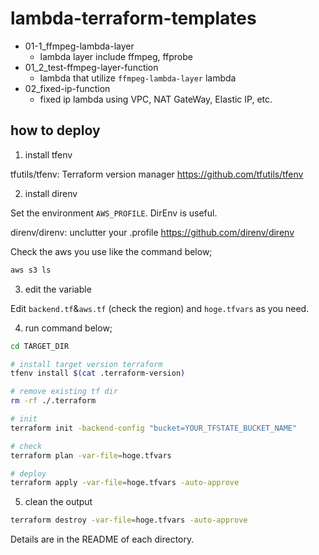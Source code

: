 # lambda-terraform-templates

- 01-1_ffmpeg-lambda-layer
    - lambda layer include ffmpeg, ffprobe
- 01_2_test-ffmpeg-layer-function
    - lambda that utilize `ffmpeg-lambda-layer` lambda
- 02_fixed-ip-function
    - fixed ip lambda using VPC, NAT GateWay, Elastic IP, etc.

## how to deploy

1. install tfenv

tfutils/tfenv: Terraform version manager
https://github.com/tfutils/tfenv

2. install direnv

Set the environment `AWS_PROFILE`.
DirEnv is useful.

direnv/direnv: unclutter your .profile
https://github.com/direnv/direnv

Check the aws you use like the command below;

```check_aws.sh
aws s3 ls
```

3. edit the variable

Edit `backend.tf`&`aws.tf` (check the region)  and `hoge.tfvars` as you need.

4. run command below;

```deploy.sh
cd TARGET_DIR

# install target version terraform
tfenv install $(cat .terraform-version)

# remove existing tf dir
rm -rf ./.terraform

# init
terraform init -backend-config "bucket=YOUR_TFSTATE_BUCKET_NAME"

# check
terraform plan -var-file=hoge.tfvars

# deploy
terraform apply -var-file=hoge.tfvars -auto-approve

```

5. clean the output

```destroy.sh
terraform destroy -var-file=hoge.tfvars -auto-approve

```

Details are in the README of each directory.